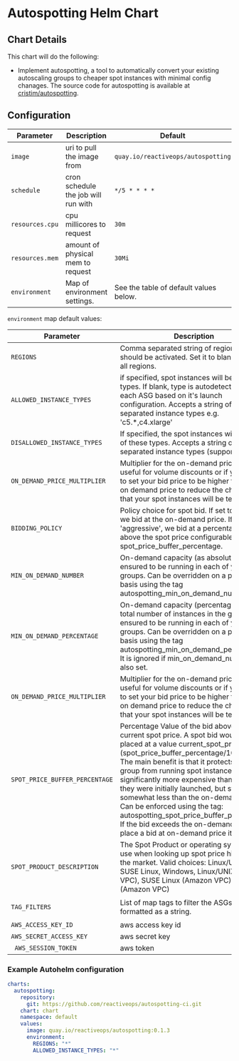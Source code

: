 # Autospotting Helm Chart


## Chart Details
This chart will do the following:
* Implement autospotting, a tool to automatically convert your existing autoscaling groups to cheaper spot instances with minimal config chanages.  The source code for autospotting is available at [cristim/autospotting](https://github.com/cristim/autospotting).

## Configuration
| Parameter               | Description                           | Default                                                    |
| ----------------------- | ----------------------------------    | ---------------------------------------------------------- |
| `image`                 | uri to pull the image from            | `quay.io/reactiveops/autospotting` |
| `schedule`              | cron schedule the job will run with   | `*/5 * * * *`                                              |
| `resources.cpu`         | cpu millicores to request             | `30m`                                                    |
| `resources.mem`         | amount of physical mem to request     | `30Mi`|
| `environment`           | Map of environment settings. | See the table of default values below. |

`environment` map default values:

| Parameter               | Description                           | Default                                                    |
| ----------------------- | ----------------------------------    | ---------------------------------------------------------- |
| `REGIONS` | Comma separated string of regions where it should be activated.  Set it to blank to run in all regions. | `us*` |
| `ALLOWED_INSTANCE_TYPES` | if specified, spot instances will be of these types.  If blank, type is autodetected form each ASG based on it's launch configuration.  Accepts a string of comma separated instance types e.g. 'c5.*,c4.xlarge' | `r4.*` |
| `DISALLOWED_INSTANCE_TYPES` | If specified, the spot instances will _never_ be of these types.  Accepts a string of comma separated instance types (supports globs). |  |
| `ON_DEMAND_PRICE_MULTIPLIER` | Multiplier for the on-demand price. This is useful for volume discounts or if you want to set your bid price to be higher than the on demand price to reduce the chances that your spot instances will be terminated. | `1` |
| `BIDDING_POLICY` | Policy choice for spot bid. If set to 'normal', we bid at the on-demand price.  If set to 'aggressive', we bid at a percentage value above the spot price configurable using the spot_price_buffer_percentage. | `normal` |
| `MIN_ON_DEMAND_NUMBER` | On-demand capacity (as absolute number) ensured to be running in each of your groups.  Can be overridden on a per-group basis using the tag autospotting_min_on_demand_number. | `0` |
| `MIN_ON_DEMAND_PERCENTAGE` | On-demand capacity (percentage of the total number of instances in the group) ensured to be running in each of your groups.  Can be overridden on a per-group basis using the tag autospotting_min_on_demand_percentage It is ignored if min_on_demand_number is also set. | `0` |
| `ON_DEMAND_PRICE_MULTIPLIER` | Multiplier for the on-demand price. This is useful for volume discounts or if you want to set your bid price to be higher than the on demand price to reduce the chances that your spot instances will be terminated. | `1` |
| `SPOT_PRICE_BUFFER_PERCENTAGE` | Percentage Value of the bid above the current spot price. A spot bid would be placed at a value current_spot_price * [1 + (spot_price_buffer_percentage/100.0)]. The main benefit is that it protects the group from running spot instances that got significantly more expensive than when they were initially launched, but still somewhat less than the on-demand price. Can be enforced using the tag: autospotting_spot_price_buffer_percentage. If the bid exceeds the on-demand price, we place a bid at on-demand price itself. | `10` |
| `SPOT_PRODUCT_DESCRIPTION` | The Spot Product or operating system to use when looking up spot price history in the market. Valid choices: Linux/UNIX, SUSE Linux, Windows, Linux/UNIX (Amazon VPC), SUSE Linux (Amazon VPC), Windows (Amazon VPC) | `Linux/UNIX (Amazon VPC)` |
| `TAG_FILTERS` | List of map tags to filter the ASGs on, formatted as a string. | `[{spot-enabled true}]` |
| `AWS_ACCESS_KEY_ID` | aws access key id | |
| `AWS_SECRET_ACCESS_KEY` | aws secret key | |
| ` AWS_SESSION_TOKEN` | aws token | |

### Example Autohelm configuration
```yaml
charts:
  autospotting:
    repository:
      git: https://github.com/reactiveops/autospotting-ci.git
    chart: chart
    namespace: default
    values:
      image: quay.io/reactiveops/autospotting:0.1.3
      environment:
        REGIONS: "*"
        ALLOWED_INSTANCE_TYPES: "*"
```
